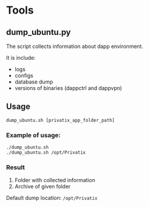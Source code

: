 # Tools

## dump_ubuntu.py

The script collects information about dapp environment.

It is include:
* logs
* configs
* database dump
* versions of binaries (dappctrl and dappvpn)

## Usage

```
dump_ubuntu.sh [privatix_app_folder_path]
```

### Example of usage:

```
./dump_ubuntu.sh
./dump_ubuntu.sh /opt/Privatix
```

### Result

1. Folder with collected information
1. Archive of given folder

Default dump location: `/opt/Privatix`

